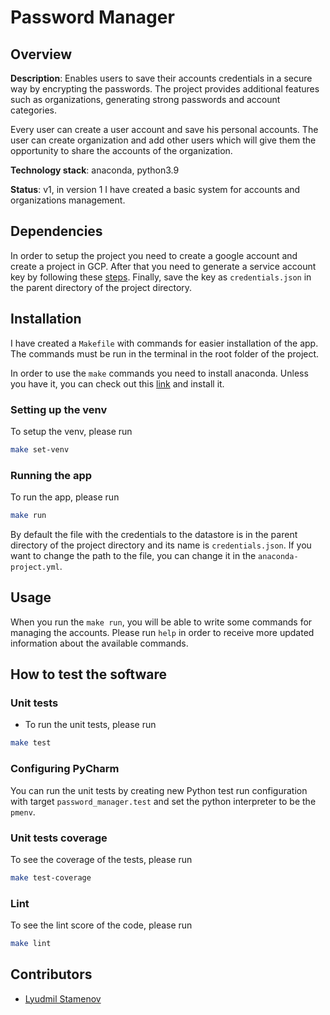 # Password Manager

## Overview

**Description**:  Enables users to save their accounts credentials in a secure way by encrypting the passwords.
The project provides additional features such as organizations, generating strong passwords and account categories.

Every user can create a user account and save his personal accounts. The user can create organization and add other
users which will give them the opportunity to share the accounts of the organization.

**Technology stack**: anaconda, python3.9

**Status**:  v1, in version 1 I have created a basic system for accounts and organizations management.

## Dependencies

In order to setup the project you need to create a google account and create a project in GCP.
After that you need to generate a service account key by following
these [steps](https://cloud.google.com/iam/docs/creating-managing-service-account-keys#iam-service-account-keys-create-console).
Finally, save the key as `credentials.json` in the parent directory of the project directory.

## Installation

I have created a `Makefile` with commands for easier installation of the app. 
The commands must be run in the terminal in the root folder of the project.

In order to use the `make` commands you need to install anaconda.
Unless you have it, you can check out this [link](https://docs.anaconda.com/anaconda/install/index.html) and install it.

### Setting up the venv
To setup the venv, please run
```bash
make set-venv
```

### Running the app
To run the app, please run 
```bash
make run
```

By default the file with the credentials to the datastore is in the parent directory of the project directory and its
name is `credentials.json`.
If you want to change the path to the file, you can change it in the `anaconda-project.yml`.

## Usage

When you run the `make run`, you will be able to write some commands for managing the accounts.
Please run `help` in order to receive more updated information about the available commands.

## How to test the software

### Unit tests

- To run the unit tests, please run

```bash
make test
```

### Configuring PyCharm

You can run the unit tests by creating new Python test run configuration with target `password_manager.test` and 
set the python interpreter to be the `pmenv`. 

### Unit tests coverage

To see the coverage of the tests, please run

```bash
make test-coverage
```

### Lint

To see the lint score of the code, please run

```bash
make lint
```

## Contributors

- [Lyudmil Stamenov](https://github.com/lyudmilstamenov)